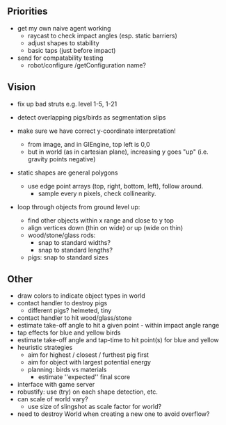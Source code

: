 
## Priorities ##

* get my own naive agent working
  * raycast to check impact angles (esp. static barriers)
  * adjust shapes to stability
  * basic taps (just before impact)
* send for compatability testing
  * robot/configure /getConfiguration name?


## Vision ##

* fix up bad struts e.g. level 1-5, 1-21
* detect overlapping pigs/birds as segmentation slips
  
* make sure we have correct y-coordinate interpretation!
  * from image, and in GIEngine, top left is 0,0
  * but in world (as in cartesian plane), increasing y goes "up" (i.e. gravity points negative)
* static shapes are general polygons
  * use edge point arrays (top, right, bottom, left), follow around.
    * sample every n pixels, check collinearity.
* loop through objects from ground level up:
  * find other objects within x range and close to y top
  * align vertices down (thin on wide) or up (wide on thin)
  * wood/stone/glass rods:
    * snap to standard widths?
    * snap to standard lengths?
  * pigs: snap to standard sizes

## Other ##

* draw colors to indicate object types in world
* contact handler to destroy pigs
  * different pigs? helmeted, tiny
* contact handler to hit wood/glass/stone
* estimate take-off angle to hit a given point - within impact angle range
* tap effects for blue and yellow birds
* estimate take-off angle and tap-time to hit point(s) for blue and yellow
* heuristic strategies
  * aim for highest / closest / furthest pig first
  * aim for object with largest potential energy
  * planning: birds vs materials
    * estimate ''expected'' final score
* interface with game server
* robustify: use (try) on each shape detection, etc.
* can scale of world vary?
  * use size of slingshot as scale factor for world?
* need to destroy World when creating a new one to avoid overflow?
